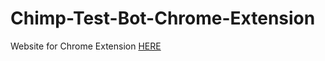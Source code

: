 # Chimp-Test-Bot-Chrome-Extension
Website for Chrome Extension [HERE](https://saliherdemk.github.io/Chimp-Test-Bot-Chrome-Extension/)
